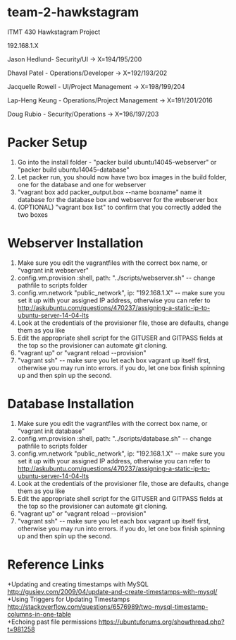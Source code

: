 # team-2-hawkstagram
ITMT 430 Hawkstagram Project

192.168.1.X

Jason Hedlund- Security/UI -> X=194/195/200

Dhaval Patel - Operations/Developer -> X=192/193/202

Jacquelle Rowell - UI/Project Management -> X=198/199/204 

Lap-Heng Keung - Operations/Project Management -> X=191/201/2016

Doug Rubio - Security/Operations ->  X=196/197/203 

# Packer Setup
1. Go into the install folder - "packer build ubuntu14045-webserver" or "packer build ubuntu14045-database" 
2. Let packer run, you should now have two box images in the build folder, one for the database and one for webserver
3. "vagrant box add packer_output.box --name boxname" name it database for the database box and webserver for the webserver box  
4. (OPTIONAL) "vagrant box list" to confirm that you correctly added the two boxes

# Webserver Installation
1. Make sure you edit the vagrantfiles with the correct box name, or "vagrant init webserver"
2. config.vm.provision :shell, path: "../scripts/webserver.sh" -- change pathfile to scripts folder
3. config.vm.network "public_network", ip: "192.168.1.X" -- make sure you set it up with your assigned IP address, otherwise you can refer to http://askubuntu.com/questions/470237/assigning-a-static-ip-to-ubuntu-server-14-04-lts
4. Look at the credentials of the provisioner file, those are defaults, change them as you like
5. Edit the appropriate shell script for the GITUSER and GITPASS fields at the top so the provisioner can automate git cloning.
6. "vagrant up" or "vagrant reload --provision"
7. "vagrant ssh" -- make sure you let each box vagrant up itself first, otherwise you may run into errors. if you do, let one box finish spinning up and then spin up the second.

# Database Installation
1. Make sure you edit the vagrantfiles with the correct box name, or "vagrant init database"
2. config.vm.provision :shell, path: "../scripts/database.sh" -- change pathfile to scripts folder
3. config.vm.network "public_network", ip: "192.168.1.X" -- make sure you set it up with your assigned IP address, otherwise you can refer to http://askubuntu.com/questions/470237/assigning-a-static-ip-to-ubuntu-server-14-04-lts
4. Look at the credentials of the provisioner file, those are defaults, change them as you like
5. Edit the appropriate shell script for the GITUSER and GITPASS fields at the top so the provisioner can automate git cloning.
6. "vagrant up" or "vagrant reload --provision"
7. "vagrant ssh" -- make sure you let each box vagrant up itself first, otherwise you may run into errors. if you do, let one box finish spinning up and then spin up the second.

# Reference Links
 +Updating and creating timestamps with MySQL http://gusiev.com/2009/04/update-and-create-timestamps-with-mysql/  
 +Using Triggers for Updating Timestamps http://stackoverflow.com/questions/6576989/two-mysql-timestamp-columns-in-one-table  
 +Echoing past file permissions https://ubuntuforums.org/showthread.php?t=981258  